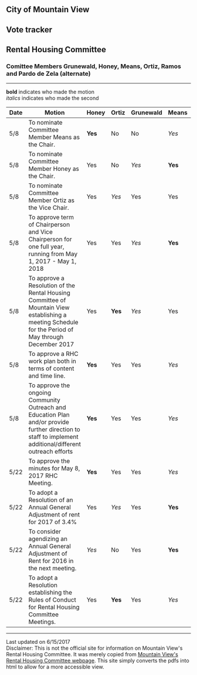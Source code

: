 <script>
  (function(i,s,o,g,r,a,m){i['GoogleAnalyticsObject']=r;i[r]=i[r]||function(){
  (i[r].q=i[r].q||[]).push(arguments)},i[r].l=1*new Date();a=s.createElement(o),
  m=s.getElementsByTagName(o)[0];a.async=1;a.src=g;m.parentNode.insertBefore(a,m)
  })(window,document,'script','https://www.google-analytics.com/analytics.js','ga');

  ga('create', 'UA-101098054-2', 'auto');
  ga('send', 'pageview');

</script>
<div id="google_translate_element"></div><script type="text/javascript">
function googleTranslateElementInit() {
  new google.translate.TranslateElement({pageLanguage: 'en', includedLanguages: 'es,ru,tl,zh-CN', layout: google.translate.TranslateElement.InlineLayout.SIMPLE, gaTrack: true, gaId: 'UA-101098054-2'}, 'google_translate_element');
}
</script><script type="text/javascript" src="//translate.google.com/translate_a/element.js?cb=googleTranslateElementInit"></script>


## City of Mountain View
## Vote tracker
## Rental Housing Committee

### Comittee Members Grunewald, Honey, Means, Ortiz, Ramos and Pardo de Zela (alternate)


***
  
**bold** indicates who made the motion  
*italics* indicates who made the second  


| Date | Motion | Honey | Ortiz | Grunewald | Means | Ramos |  
| --- | --- | --- | --- | --- | --- | --- |  
| 5/8 | To nominate Committee Member Means as the Chair. | **Yes** | No | No | *Yes* | No |  
| 5/8 | To nominate Committee Member Honey as the Chair. | Yes | No | *Yes* | **Yes** | Yes |  
| 5/8 | To nominate Committee Member Ortiz as the Vice Chair. | Yes | *Yes* | Yes | Yes | **Yes** |  
| 5/8 | To approve term of Chairperson and Vice Chairperson for one full year, running from May 1, 2017 - May 1, 2018 | Yes | Yes | *Yes* | **Yes** | Yes |  
| 5/8 | To approve a Resolution of the Rental Housing Committee of Mountain View establishing a meeting Schedule for the Period of May through December 2017 | Yes | **Yes** | *Yes* | Yes | Yes |  
| 5/8 | To approve a RHC work plan both in terms of content and time line. | **Yes** | Yes | Yes | *Yes* | Yes |  
| 5/8 | To approve the ongoing Community Outreach and Education Plan and/or provide further direction to staff to implement additional/different outreach efforts | **Yes** | Yes | Yes | *Yes* | Yes |  
| 5/22 | To approve the minutes for May 8, 2017 RHC Meeting. | **Yes** | Yes | Yes | *Yes* | Yes |  
| 5/22 | To adopt a Resolution of an Annual General Adjustment of rent for 2017 of 3.4% | Yes | *Yes* | Yes | **Yes** | Yes |  
| 5/22 | To consider agendizing an Annual General Adjustment of Rent for 2016 in the next meeting. | *Yes* | No | Yes | **Yes** | Yes |  
| 5/22 | To adopt a Resolution establishing the Rules of Conduct for Rental Housing Committee Meetings. | Yes | **Yes** | Yes | *Yes* | Yes |  



***
Last updated on 6/15/2017  
Disclaimer: This is not the official site for information on Mountain View's Rental Housing Committee. It was merely copied from [Mountain View's Rental Housing Committee webpage](http://mountainview.gov/council/rental_housing_committee/default.asp). This site simply converts the pdfs into html to allow for a more accessible view.  
